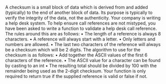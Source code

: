 A checksum is a small block of data which is derived from and added (typically) to the end of another block of data.  Its purpose is typically to verify the integrity of the data, not the authenticity. 
Your company is writing a help desk system.  To help ensure call references are not mistyped, you have been asked to write a function to validate a help desk call reference.  The rules around this are as follows:
•	The length of a reference is always 8 characters.
•	A reference will always start with a letter.
•	Only letters and numbers are allowed.
•	The last two characters of the reference will always be a checksum which will be 2 digits.
The algorithm to use for the checksum is as follows:
•	Add together the ASCII values of the first 6 characters of the reference.
•	The ASCII value for a character can be found by casting to an int
•	The resulting total should be divided by 100 with the remainder being used as the 2-digit checksum.
Your function is only required to return true if the supplied reference is valid or false if not.
